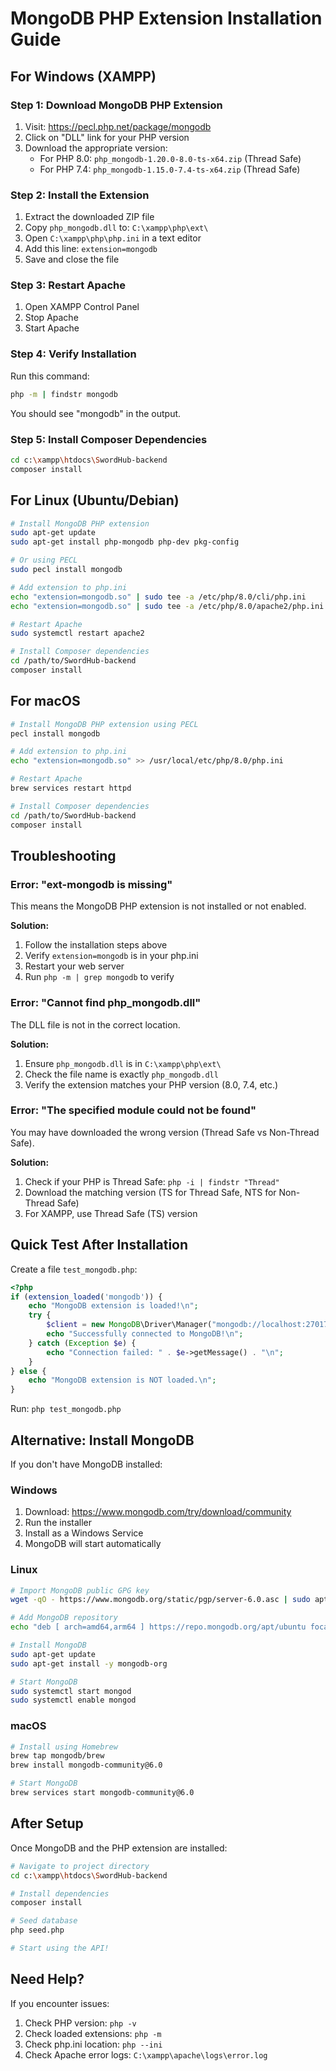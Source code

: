 # MongoDB PHP Extension Installation Guide

## For Windows (XAMPP)

### Step 1: Download MongoDB PHP Extension

1. Visit: https://pecl.php.net/package/mongodb
2. Click on "DLL" link for your PHP version
3. Download the appropriate version:
   - For PHP 8.0: `php_mongodb-1.20.0-8.0-ts-x64.zip` (Thread Safe)
   - For PHP 7.4: `php_mongodb-1.15.0-7.4-ts-x64.zip` (Thread Safe)

### Step 2: Install the Extension

1. Extract the downloaded ZIP file
2. Copy `php_mongodb.dll` to: `C:\xampp\php\ext\`
3. Open `C:\xampp\php\php.ini` in a text editor
4. Add this line: `extension=mongodb`
5. Save and close the file

### Step 3: Restart Apache

1. Open XAMPP Control Panel
2. Stop Apache
3. Start Apache

### Step 4: Verify Installation

Run this command:
```bash
php -m | findstr mongodb
```

You should see "mongodb" in the output.

### Step 5: Install Composer Dependencies

```bash
cd c:\xampp\htdocs\SwordHub-backend
composer install
```

## For Linux (Ubuntu/Debian)

```bash
# Install MongoDB PHP extension
sudo apt-get update
sudo apt-get install php-mongodb php-dev pkg-config

# Or using PECL
sudo pecl install mongodb

# Add extension to php.ini
echo "extension=mongodb.so" | sudo tee -a /etc/php/8.0/cli/php.ini
echo "extension=mongodb.so" | sudo tee -a /etc/php/8.0/apache2/php.ini

# Restart Apache
sudo systemctl restart apache2

# Install Composer dependencies
cd /path/to/SwordHub-backend
composer install
```

## For macOS

```bash
# Install MongoDB PHP extension using PECL
pecl install mongodb

# Add extension to php.ini
echo "extension=mongodb.so" >> /usr/local/etc/php/8.0/php.ini

# Restart Apache
brew services restart httpd

# Install Composer dependencies
cd /path/to/SwordHub-backend
composer install
```

## Troubleshooting

### Error: "ext-mongodb is missing"

This means the MongoDB PHP extension is not installed or not enabled.

**Solution:**
1. Follow the installation steps above
2. Verify `extension=mongodb` is in your php.ini
3. Restart your web server
4. Run `php -m | grep mongodb` to verify

### Error: "Cannot find php_mongodb.dll"

The DLL file is not in the correct location.

**Solution:**
1. Ensure `php_mongodb.dll` is in `C:\xampp\php\ext\`
2. Check the file name is exactly `php_mongodb.dll`
3. Verify the extension matches your PHP version (8.0, 7.4, etc.)

### Error: "The specified module could not be found"

You may have downloaded the wrong version (Thread Safe vs Non-Thread Safe).

**Solution:**
1. Check if your PHP is Thread Safe: `php -i | findstr "Thread"`
2. Download the matching version (TS for Thread Safe, NTS for Non-Thread Safe)
3. For XAMPP, use Thread Safe (TS) version

## Quick Test After Installation

Create a file `test_mongodb.php`:

```php
<?php
if (extension_loaded('mongodb')) {
    echo "MongoDB extension is loaded!\n";
    try {
        $client = new MongoDB\Driver\Manager("mongodb://localhost:27017");
        echo "Successfully connected to MongoDB!\n";
    } catch (Exception $e) {
        echo "Connection failed: " . $e->getMessage() . "\n";
    }
} else {
    echo "MongoDB extension is NOT loaded.\n";
}
```

Run: `php test_mongodb.php`

## Alternative: Install MongoDB

If you don't have MongoDB installed:

### Windows
1. Download: https://www.mongodb.com/try/download/community
2. Run the installer
3. Install as a Windows Service
4. MongoDB will start automatically

### Linux
```bash
# Import MongoDB public GPG key
wget -qO - https://www.mongodb.org/static/pgp/server-6.0.asc | sudo apt-key add -

# Add MongoDB repository
echo "deb [ arch=amd64,arm64 ] https://repo.mongodb.org/apt/ubuntu focal/mongodb-org/6.0 multiverse" | sudo tee /etc/apt/sources.list.d/mongodb-org-6.0.list

# Install MongoDB
sudo apt-get update
sudo apt-get install -y mongodb-org

# Start MongoDB
sudo systemctl start mongod
sudo systemctl enable mongod
```

### macOS
```bash
# Install using Homebrew
brew tap mongodb/brew
brew install mongodb-community@6.0

# Start MongoDB
brew services start mongodb-community@6.0
```

## After Setup

Once MongoDB and the PHP extension are installed:

```bash
# Navigate to project directory
cd c:\xampp\htdocs\SwordHub-backend

# Install dependencies
composer install

# Seed database
php seed.php

# Start using the API!
```

## Need Help?

If you encounter issues:
1. Check PHP version: `php -v`
2. Check loaded extensions: `php -m`
3. Check php.ini location: `php --ini`
4. Check Apache error logs: `C:\xampp\apache\logs\error.log`
